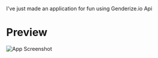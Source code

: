 
I've just made an application for fun using Genderize.io Api


# Preview

![App Screenshot](https://i.hizliresim.com/5rjysw6.jpg)


